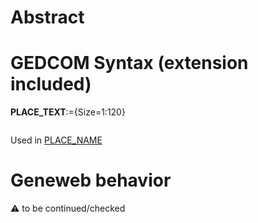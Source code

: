 ﻿# Abstract

# GEDCOM Syntax (extension included)

**PLACE_TEXT**:={Size=1:120}
<pre>
</pre>
Used in <a href=Ged.PLACE_NAME>PLACE_NAME</a><br />

# Geneweb behavior


:warning: to be continued/checked

